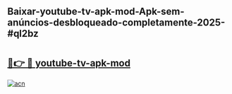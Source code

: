 ## Baixar-youtube-tv-apk-mod-Apk-sem-anúncios-desbloqueado-completamente-2025-#ql2bz

# <h2><a href="https://ainizakaria.my?title=youtube-tv-apk-mod&ref=20M">🔗👉 🔴 youtube-tv-apk-mod</a></h2>

[![acn](https://github.com/user-attachments/assets/0f9c940e-d8b0-45ae-aac7-cd30a18b3e1c)](https://ainizakaria.my?title=youtube-tv-apk-mod&ref=20M)

